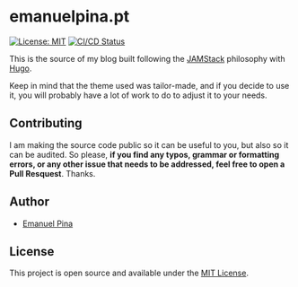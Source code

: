 # emanuelpina.pt  

[![License: MIT](https://e.mnlpn.xyz/badges/license.svg)](LICENSE) [![CI/CD Status](https://e.mnlpn.xyz/badges/cicd.svg)](https://emanuelpina.pt/)

This is the source of my blog built following the [JAMStack](https://jamstack.org/) philosophy with [Hugo](https://gohugo.io/).

Keep in mind that the theme used was tailor-made, and if you decide to use it, you will probably have a lot of work to do to adjust it to your needs.

## Contributing

I am making the source code public so it can be useful to you, but also so it can be audited. So please, **if you find any typos, grammar or formatting errors, or any other issue that needs to be addressed, feel free to open a Pull Resquest**. Thanks.

## Author

- [Emanuel Pina](https://emanuelpina.pt)

## License

This project is open source and available under the [MIT License](LICENSE).
